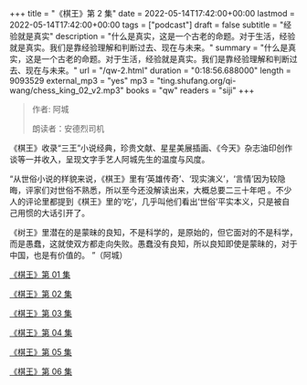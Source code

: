 +++
title = "《棋王》第 2 集"
date = 2022-05-14T17:42:00+00:00
lastmod = 2022-05-14T17:42:00+00:00
tags = ["podcast"]
draft = false
subtitle = "经验就是真实"
description = "什么是真实，这是一个古老的命题。对于生活，经验就是真实。我们是靠经验理解和判断过去、现在与未来。"
summary = "什么是真实，这是一个古老的命题。对于生活，经验就是真实。我们是靠经验理解和判断过去、现在与未来。"
url = "/qw-2.html"
duration = "0:18:56.688000"
length = 9093529
external_mp3 = "yes"
mp3 = "ting.shufang.org/qi-wang/chess_king_02_v2.mp3"
books = "qw"
readers = "siji"
+++

> 作者: 阿城
>
> 朗读者：安德烈司机

《棋王》收录“三王”小说经典，珍贵文献、星星美展插画、《今天》杂志油印创作谈等一并收入，呈现文字手艺人阿城先生的温度与风度。

“从世俗小说的样貌来说，《棋王》里有‘英雄传奇’、‘现实演义’，‘言情’因为较隐晦，评家们对世俗不熟悉，所以至今还没解读出来，大概总要二三十年吧 。不少人的评论里都提到《棋王》里的‘吃’，几乎叫他们看出‘世俗’平实本义，只是被自己用惯的大话引开了。

《树王》里潜在的是蒙昧的良知，不是科学的，是原始的，但它面对的不是科学，而是愚蠢，这就使双方都走向失败。愚蠢没有良知，所以良知即使是蒙昧的，对于中国，也是有价值的。 ”（阿城）

[《棋王》第 01 集](./qw-1.html)

[《棋王》第 02 集](./qw-2.html)

[《棋王》第 03 集](./qw-3.html)

[《棋王》第 04 集](./qw-4.html)

[《棋王》第 05 集](./qw-5.html)

[《棋王》第 06 集](./qw-6.html)
